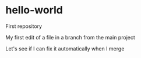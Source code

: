 hello-world
===========

First repository

My first edit of a file in a branch from the main project

Let's see if I can fix it automatically when I merge
